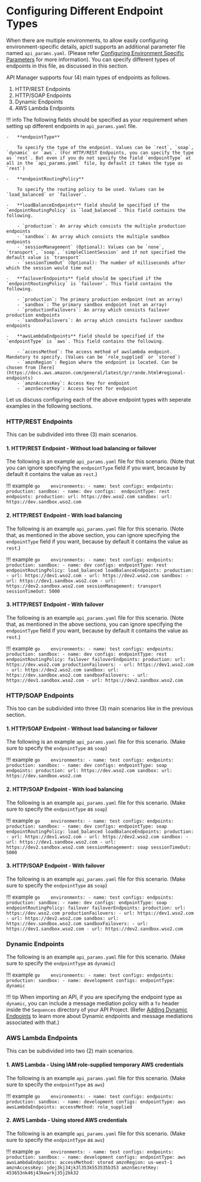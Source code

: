 #  Configuring Different Endpoint Types

When there are multiple environments, to allow easily configuring environment-specific details, apictl supports an additional parameter file named `api_params.yaml`. (Please refer [Configuring Environment Specific Parameters]({{base_path}}/learn/api-controller/advanced-topics/configuring-environment-specific-parameters) for more information). You can specify different types of endpoints in this file, as discussed in this section.

API Manager supports four (4) main types of endpoints as follows.

1. HTTP/REST Endpoints
2. HTTP/SOAP Endpoints
3. Dynamic Endpoints
4. AWS Lambda Endpoints

!!! info
    The following fields should be specified as your requirement when setting up different endpoints in `api_params.yaml` file.
    
    -   **endpointType**
        
        To specify the type of the endpoint. Values can be `rest`, `soap`, `dynamic` or `aws`. (For HTTP/REST Endpoints, you can specify the type as `rest`. But even if you do not specify the field `endpointType` at all in the `api_params.yaml` file, by default it takes the type as `rest`)
    
    -   **endpointRoutingPolicy**
    
        To specify the routing policy to be used. Values can be `load_balanced` or `failover`.
    
    -   **loadBalanceEndpoints** field should be specified if the `endpointRoutingPolicy` is `load_balanced`. This field contains the following.

        - `production`: An array which consists the multiple production endpoints
        - `sandbox`: An array which consists the multiple sandbox endpoints
        - `sessionManagement` (Optional): Values can be `none`, `transport`, `soap`, `simpleClientSession` and if not specified the default value is `transport`
        - `sessionTimeOut` (Optional): The number of milliseconds after which the session would time out

    -   **failoverEndpoints** field should be specified if the `endpointRoutingPolicy` is `failover`. This field contains the following.

        - `production`: The primary production endpoint (not an array)
        - `sandbox`: The primary sandbox endpoint (not an array)
        - `productionFailovers`: An array which consists failover production endpoints
        - `sandboxFailovers`: An array which consists failover sandbox endpoints

    -   **awsLambdaEndpoints** field should be specified if the `endpointType` is `aws`. This field contains the following.

        - `accessMethod`: The access method of awslambda endpoint. Mandatory to specify. (Values can be `role_supplied` or `stored`)
        - `amznRegion`: Region where the endpoint is located. Can be chosen from [here](https://docs.aws.amazon.com/general/latest/gr/rande.html#regional-endpoints)
        - `amznAccessKey`: Access Key for endpoint
        - `amznSecretKey`: Access Secret for endpoint

Let us discuss configuring each of the above endpoint types with seperate examples in the following sections.

### HTTP/REST Endpoints

This can be subdivided into three (3) main scenarios.

#### 1. HTTP/REST Endpoint - Without load balancing or failover

The following is an example `api_params.yaml` file for this scenario. (Note that you can ignore specifying the `endpointType` field if you want, because by default it contains the value as `rest`.)

!!! example
    ```go   
    environments:
      - name: test
        configs:
            endpoints:
                production:
                sandbox:
      - name: dev
        configs: 
            endpointType: rest
            endpoints:
                production:
                    url: https://dev.wso2.com
                sandbox:
                    url: https://dev.sandbox.wso2.com
    ```

#### 2. HTTP/REST Endpoint - With load balancing

The following is an example `api_params.yaml` file for this scenario. (Note that, as mentioned in the above section, you can ignore specifying the `endpointType` field if you want, because by default it contains the value as `rest`.)

!!! example
    ```go   
    environments:
      - name: test
        configs:
            endpoints:
                production:
                sandbox:
      - name: dev
        configs:
            endpointType: rest
            endpointRoutingPolicy: load_balanced
            loadBalanceEndpoints:
                production:
                    - url: https://dev1.wso2.com
                    - url: https://dev2.wso2.com
                sandbox:
                    - url: https://dev1.sandbox.wso2.com
                    - url: https://dev2.sandbox.wso2.com
                sessionManagement: transport
                sessionTimeOut: 5000
    ```

#### 3. HTTP/REST Endpoint - With failover

The following is an example `api_params.yaml` file for this scenario. (Note that, as mentioned in the above sections, you can ignore specifying the `endpointType` field if you want, because by default it contains the value as `rest`.)

!!! example
    ```go   
    environments:
      - name: test
        configs:
            endpoints:
                production:
                sandbox:
      - name: dev
        configs:
            endpointType: rest
            endpointRoutingPolicy: failover
            failoverEndpoints:
                production:
                    url: https://dev.wso2.com
                productionFailovers:
                    - url: https://dev1.wso2.com
                    - url: https://dev2.wso2.com
                sandbox:
                    url: https://dev.sandbox.wso2.com
                sandboxFailovers:
                    - url: https://dev1.sandbox.wso2.com
                    - url: https://dev2.sandbox.wso2.com
    ```

### HTTP/SOAP Endpoints

This too can be subdivided into three (3) main scenarios like in the previous section.

#### 1. HTTP/SOAP Endpoint - Without load balancing or failover

The following is an example `api_params.yaml` file for this scenario. (Make sure to specify the `endpointType` as `soap`)

!!! example
    ```go   
    environments:
      - name: test
        configs:
            endpoints:
                production:
                sandbox:
      - name: dev
        configs:
            endpointType: soap
            endpoints:
                production:
                    url: https://dev.wso2.com
                sandbox:
                    url: https://dev.sandbox.wso2.com
    ```

#### 2. HTTP/SOAP Endpoint - With load balancing

The following is an example `api_params.yaml` file for this scenario. (Make sure to specify the `endpointType` as `soap`)

!!! example
    ```go   
    environments:
      - name: test
        configs:
            endpoints:
                production:
                sandbox:
      - name: dev
        configs:
            endpointType: soap
            endpointRoutingPolicy: load_balanced
            loadBalanceEndpoints:
                production:
                    - url: https://dev1.wso2.com
                    - url: https://dev2.wso2.com
                sandbox:
                    - url: https://dev1.sandbox.wso2.com
                    - url: https://dev2.sandbox.wso2.com
                sessionManagement: soap
                sessionTimeOut: 5000
    ```

#### 3. HTTP/SOAP Endpoint - With failover

The following is an example `api_params.yaml` file for this scenario. (Make sure to specify the `endpointType` as `soap`)

!!! example
    ```go   
    environments:
      - name: test
        configs:
            endpoints:
                production:
                sandbox:
      - name: dev
        configs:
            endpointType: soap
            endpointRoutingPolicy: failover
            failoverEndpoints:
                production:
                    url: https://dev.wso2.com
                productionFailovers:
                    - url: https://dev1.wso2.com
                    - url: https://dev2.wso2.com
                sandbox:
                    url: https://dev.sandbox.wso2.com
                sandboxFailovers:
                    - url: https://dev1.sandbox.wso2.com
                    - url: https://dev2.sandbox.wso2.com
    ```

### Dynamic Endpoints

The following is an example `api_params.yaml` file for this scenario. (Make sure to specify the `endpointType` as `dynamic`)

!!! example
    ```go   
    environments:
        - name: test
          configs:
            endpoints:
                production:
                sandbox:
        - name: development
          configs:
            endpointType: dynamic
    ```

!!! tip
    When importing an API, if you are specifying the endpoint type as `dynamic`, you can include a message mediation policy with a `To` header inside the `Sequences` directory of your API Project. (Refer [Adding Dynamic Endpoints]({{base_path}}/learn/api-gateway/message-mediation/adding-dynamic-endpoints/#adding-dynamic-endpoints) to learn more about Dynamic endpoints and message mediations associated with that.)

### AWS Lambda Endpoints

This can be subdivided into two (2) main scenarios.

#### 1. AWS Lambda - Using IAM role-supplied temporary AWS credentials

The following is an example `api_params.yaml` file for this scenario. (Make sure to specify the `endpointType` as `aws`)

!!! example
    ```go   
    environments:
      - name: test
        configs:
            endpoints:
                production:
                sandbox:
      - name: development
        configs:
            endpointType: aws
            awsLambdaEndpoints:
                accessMethod: role_supplied
    ```

#### 2. AWS Lambda - Using stored AWS credentials

The following is an example `api_params.yaml` file for this scenario. (Make sure to specify the `endpointType` as `aws`)

!!! example
    ```go   
    environments:
      - name: test
        configs:
            endpoints:
                production:
                sandbox:
      - name: development
        configs:
            endpointType: aws
            awsLambdaEndpoints:
                accessMethod: stored
                amznRegion: us-west-1
                amznAccessKey: jdej3kj34jk3l353k553535b353
                amznSecretKey: 453653nk46j43kewrkj35j2kk32
    ```
